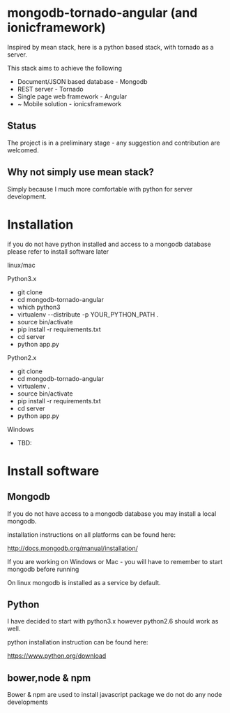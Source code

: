 mongodb-tornado-angular (and ionicframework)
============================================
Inspired by mean stack, here is a python based stack, with tornado as a server.

This stack aims to achieve the following
* Document/JSON based database - Mongodb
* REST server - Tornado
* Single page web framework - Angular
* ~ Mobile solution - ionicsframework


Status
-------
The project is in a preliminary stage - any suggestion and contribution are welcomed.

Why not simply use mean stack?
-----------------------------
Simply because I much more comfortable with python for server development.



Installation
============
if you do not have python installed and access to a mongodb database please refer to install software later

linux/mac

Python3.x
* git clone
* cd mongodb-tornado-angular
* which python3
* virtualenv --distribute -p YOUR_PYTHON_PATH .
* source bin/activate
* pip install -r requirements.txt
* cd server
* python app.py

Python2.x
* git clone
* cd mongodb-tornado-angular
* virtualenv  .
* source bin/activate
* pip install -r requirements.txt
* cd server
* python app.py


Windows
* TBD:


Install software
================

Mongodb
-------
If you do not have access to a mongodb database you may install a local mongodb.

installation instructions on all platforms can be found here:

http://docs.mongodb.org/manual/installation/

If you are working on Windows or Mac - you will have to remember to start mongodb before running

On linux mongodb is installed as a service by default.


Python
------
I have decided to start with python3.x however python2.6 should work as well.

python installation instruction can be found here:

https://www.python.org/download




bower,node & npm
----------------
Bower & npm are used to install javascript package we do not do any node developments


